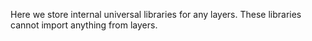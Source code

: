 Here we store internal universal libraries for any layers. These libraries cannot import anything from layers.